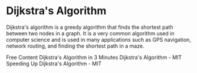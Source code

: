 # Dijkstra's Algorithm

Dijkstra's algorithm is a greedy algorithm that finds the shortest path between two nodes in a graph. It is a very common algorithm used in computer science and is used in many applications such as GPS navigation, network routing, and finding the shortest path in a maze.

<ResourceGroupTitle>Free Content</ResourceGroupTitle>
<BadgeLink colorScheme='red' badgeText='Watch' href='https://www.youtube.com/watch?v=_lHSawdgXpI'>Dijkstra's Algorithm in 3 Minutes</BadgeLink>
<BadgeLink colorScheme='red' badgeText='Watch' href='https://www.youtube.com/watch?v=NSHizBK9JD8&t=1731s&ab_channel=MITOpenCourseWare'>Dijkstra's Algorithm - MIT</BadgeLink>
<BadgeLink colorScheme='red' badgeText='Watch' href='https://www.youtube.com/watch?v=CHvQ3q_gJ7E&list=PLUl4u3cNGP61Oq3tWYp6V_F-5jb5L2iHb&index=18'>Speeding Up Dijkstra's Algorithm - MIT</BadgeLink>
